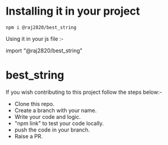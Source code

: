 # Installing it in your project 

` npm i @raj2820/best_string `

Using it in your js file :-

import "@raj2820/best_string"

# best_string
If you wish contributing to this project follow the steps below:-

- Clone this repo.
- Create a branch with your name.
- Write your code and logic.
- "npm link" to test your code locally.
- push the code in your branch.
- Raise a PR.
